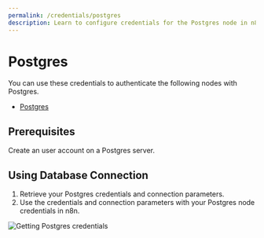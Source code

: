 ```yaml
---
permalink: /credentials/postgres
description: Learn to configure credentials for the Postgres node in n8n
---
```


# Postgres

You can use these credentials to authenticate the following nodes with Postgres.
- [Postgres](../../nodes-library/nodes/Postgres/README.md)

## Prerequisites

Create an user account on a Postgres server.

## Using Database Connection

1. Retrieve your Postgres credentials and connection parameters.
2. Use the credentials and connection parameters with your Postgres node credentials in n8n.

![Getting Postgres credentials](REDACTED)
